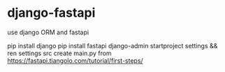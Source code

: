 # django-fastapi
use django ORM and fastapi


pip install django
pip install fastapi
django-admin startproject settings && ren settings src
create main.py from https://fastapi.tiangolo.com/tutorial/first-steps/
